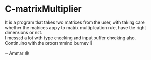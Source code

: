 # C-matrixMultiplier
It is a program that takes two matrices from the user, with taking care whether the matrices apply to matrix multiplication rule, have the right dimensions or not. </br>
I messed a lot with type checking and input buffer checking also.</br>
Continuing with the programming journey &#128074; </br></br>
~ Ammar &#128513; 
